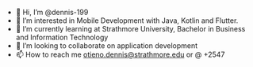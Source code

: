 - 👋 Hi, I’m @dennis-199
- 👀 I’m interested in Mobile Development with Java, Kotlin and Flutter.
- 🌱 I’m currently learning at Strathmore University, Bachelor in Business and Information Technology
- 💞️ I’m looking to collaborate on application development
- 📫 How to reach me otieno.dennis@strathmore.edu or @ +2547

<!---
dennis-199/dennis-199 is a ✨ special ✨ repository because its `README.md` (this file) appears on your GitHub profile.
You can click the Preview link to take a look at your changes.
--->
